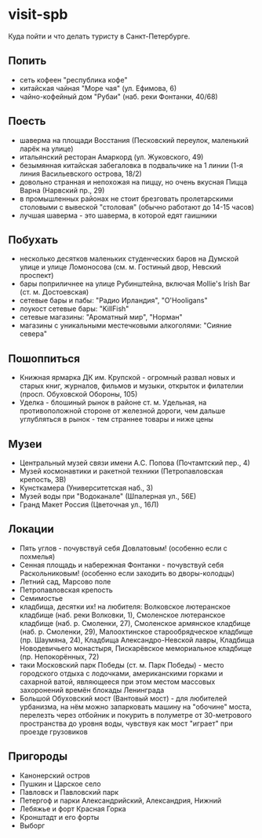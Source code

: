 visit-spb
=========
Куда пойти и что делать туристу в Санкт-Петербурге.

Попить
------
* сеть кофеен "республика кофе"
* китайская чайная "Море чая" (ул. Ефимова, 6)
* чайно-кофейный дом "Рубаи" (наб. реки Фонтанки, 40/68)

Поесть
------
* шаверма на площади Восстания (Песковский переулок, маленький ларёк на улице)
* итальянский ресторан Амаркорд (ул. Жуковского, 49)
* безымянная китайская забегаловка в подвальчике на 1 линии (1-я линия Васильевского острова, 18/2)
* довольно странная и непохожая на пиццу, но очень вкусная Пицца Варна (Нарвский пр., 29)
* в промышленных районах не стоит брезговать пролетарскими столовыми с вывеской "столовая" (обычно работают до 14-15 часов)
* лучшая шаверма - это шаверма, в которой едят гаишники

Побухать
--------
* несколько десятков маленьких студенческих баров на Думской улице и улице Ломоносова (см. м. Гостиный двор, Невский проспект)
* бары поприличнее на улице Рубинштейна, включая Mollie's Irish Bar (ст. м. Достоевская)
* сетевые бары и пабы: "Радио Ирландия", "O'Hooligans"
* лоукост сетевые бары: "KillFish"
* сетевые магазины: "Ароматный мир", "Норман"
* магазины с уникальными местечковыми алкоголями: "Сияние севера"

Пошоппиться
-----------
* Книжная ярмарка ДК им. Крупской - огромный развал новых и старых книг, журналов, фильмов и музыки, открыток и филателии (просп. Обуховской Обороны, 105)
* Уделка - блошиный рынок в районе ст. м. Удельная, на противоположной стороне от железной дороги, чем дальше углубляться в рынок - тем страннее товары и ниже цены

Музеи
-----
* Центральный музей связи имени А.С. Попова (Почтамтский пер., 4)
* Музей космонавтики и ракетной техники (Петропавловская крепость, 3В)
* Кунсткамера (Университетская наб., 3)
* Музей воды при "Водоканале" (Шпалерная ул., 56Е)
* Гранд Макет Россия (Цветочная ул., 16Л)

Локации
-------
* Пять углов - почувствуй себя Довлатовым! (особенно если с похмелья)
* Сенная площадь и набережная Фонтанки - почувствуй себя Раскольниковым! (особенно если заходить во дворы-колодцы)
* Летний сад, Марсово поле
* Петропавловская крепость
* Семимостье
* кладбища, десятки их! на любителя: Волковское лютеранское кладбище (наб. реки Волковки, 1), Смоленское лютеранское кладбище (наб. р. Смоленки, 27), Смоленское армянское кладбище (наб. р. Смоленки, 29), Малоохтинское старообрядческое кладбище (пр. Шаумяна, 24), Кладбища Александро-Невской лавры, Кладбища Новодевичьего монастыря, Пискарёвское мемориальное кладбище (пр. Непокорённых, 72)
* таки Московский парк Победы (ст. м. Парк Победы) - место городского отдыха с лодочками, американскими горками и сахарной ватой, являющееся при этом местом массовых захоронений времён блокады Ленинграда
* Большой Обуховский мост (Вантовый мост) - для любителей урбанизма, на нём можно запарковать машину на "обочине" моста, перелезть через отбойник и покурить в полуметре от 30-метрового пространства до уровня воды, чувствуя как мост "играет" при проезде грузовиков

Пригороды
---------
* Канонерский остров
* Пушкин и Царское село
* Павловск и Павловский парк
* Петергоф и парки Александрийский, Александрия, Нижний
* Лебяжье и форт Красная Горка
* Кронштадт и его форты
* Выборг
